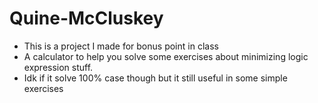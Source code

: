 # Quine-McCluskey
- This is a project I made for bonus point in class
- A calculator to help you solve some exercises about minimizing logic expression stuff.
- Idk if it solve 100% case though but it still useful in some simple exercises 

